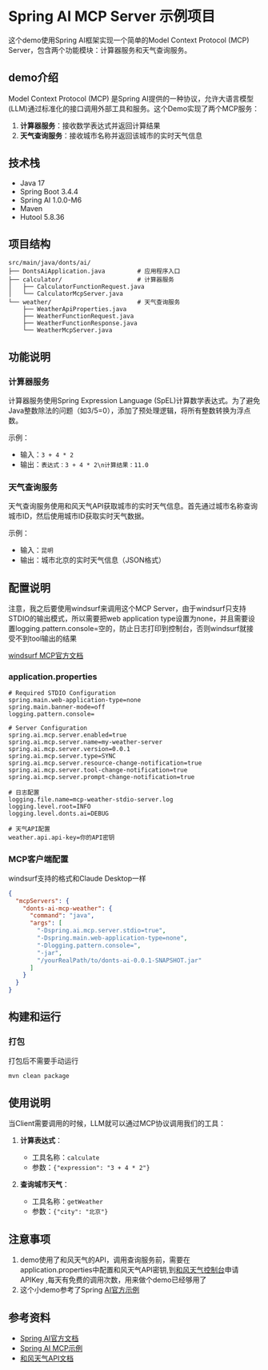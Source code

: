 # Spring AI MCP Server 示例项目

这个demo使用Spring AI框架实现一个简单的Model Context Protocol (MCP) Server，包含两个功能模块：计算器服务和天气查询服务。

## demo介绍

Model Context Protocol (MCP) 是Spring AI提供的一种协议，允许大语言模型(LLM)通过标准化的接口调用外部工具和服务。这个Demo实现了两个MCP服务：

1. **计算器服务**：接收数学表达式并返回计算结果
2. **天气查询服务**：接收城市名称并返回该城市的实时天气信息

## 技术栈

- Java 17
- Spring Boot 3.4.4
- Spring AI 1.0.0-M6
- Maven
- Hutool 5.8.36

## 项目结构

```
src/main/java/donts/ai/
├── DontsAiApplication.java         # 应用程序入口
├── calculator/                     # 计算器服务
│   ├── CalculatorFunctionRequest.java
│   └── CalculatorMcpServer.java
└── weather/                        # 天气查询服务
    ├── WeatherApiProperties.java
    ├── WeatherFunctionRequest.java
    ├── WeatherFunctionResponse.java
    └── WeatherMcpServer.java
```

## 功能说明

### 计算器服务

计算器服务使用Spring Expression Language (SpEL)计算数学表达式。为了避免Java整数除法的问题（如3/5=0），添加了预处理逻辑，将所有整数转换为浮点数。

示例：
- 输入：`3 + 4 * 2`
- 输出：`表达式：3 + 4 * 2\n计算结果：11.0`

### 天气查询服务

天气查询服务使用和风天气API获取城市的实时天气信息。首先通过城市名称查询城市ID，然后使用城市ID获取实时天气数据。

示例：
- 输入：`昆明`
- 输出：城市北京的实时天气信息（JSON格式）

## 配置说明
注意，我之后要使用windsurf来调用这个MCP Server，由于windsurf只支持STDIO的输出模式，所以需要把web
application type设置为none，并且需要设置logging.pattern.console=空的，防止日志打印到控制台，否则windsurf就接受不到tool输出的结果

[windsurf MCP官方文档](https://docs.codeium.com/windsurf/mcp)


### application.properties

```properties
# Required STDIO Configuration
spring.main.web-application-type=none
spring.main.banner-mode=off
logging.pattern.console=

# Server Configuration
spring.ai.mcp.server.enabled=true
spring.ai.mcp.server.name=my-weather-server
spring.ai.mcp.server.version=0.0.1
spring.ai.mcp.server.type=SYNC
spring.ai.mcp.server.resource-change-notification=true
spring.ai.mcp.server.tool-change-notification=true
spring.ai.mcp.server.prompt-change-notification=true

# 日志配置
logging.file.name=mcp-weather-stdio-server.log
logging.level.root=INFO
logging.level.donts.ai=DEBUG

# 天气API配置
weather.api.api-key=你的API密钥
```

### MCP客户端配置
windsurf支持的格式和Claude Desktop一样
```json
{
  "mcpServers": {
    "donts-ai-mcp-weather": {
      "command": "java",
      "args": [
        "-Dspring.ai.mcp.server.stdio=true",
        "-Dspring.main.web-application-type=none",
        "-Dlogging.pattern.console=",
        "-jar",
        "/yourRealPath/to/donts-ai-0.0.1-SNAPSHOT.jar"
      ]
    }
  }
}
```

## 构建和运行

### 打包
打包后不需要手动运行
```bash
mvn clean package
```



## 使用说明

当Client需要调用的时候，LLM就可以通过MCP协议调用我们的工具：

1. **计算表达式**：
   - 工具名称：`calculate`
   - 参数：`{"expression": "3 + 4 * 2"}`

2. **查询城市天气**：
   - 工具名称：`getWeather`
   - 参数：`{"city": "北京"}`

## 注意事项

1. demo使用了和风天气的API，调用查询服务前，需要在application.properties中配置和风天气API密钥,到[和风天气控制台](https://console.qweather.com/#/console)申请APIKey
,每天有免费的调用次数，用来做个demo已经够用了
2. 这个小demo参考了Spring [AI官方示例](https://github.com/spring-projects/spring-ai-examples/blob/main/model-context-protocol/weather/starter-stdio-server/README.md
   )
## 参考资料

- [Spring AI官方文档](https://docs.spring.io/spring-ai/reference/index.html)
- [Spring AI MCP示例](https://github.com/spring-projects/spring-ai-examples/blob/main/model-context-protocol/weather/starter-stdio-server/README.md)
- [和风天气API文档](https://dev.qweather.com/docs/)